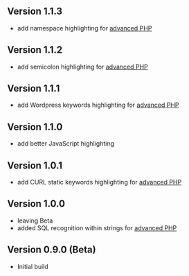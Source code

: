 ## Version 1.1.3

- add namespace highlighting for [advanced PHP](https://github.com/dennisosaj/advancedphp.novaextension)

## Version 1.1.2

- add semicolon highlighting for [advanced PHP](https://github.com/dennisosaj/advancedphp.novaextension)

## Version 1.1.1

- add Wordpress keywords highlighting for [advanced PHP](https://github.com/dennisosaj/advancedphp.novaextension)

## Version 1.1.0

- add better JavaScript highlighting

## Version 1.0.1

- add CURL static keywords highlighting for [advanced PHP](https://github.com/dennisosaj/advancedphp.novaextension)

## Version 1.0.0

- leaving Beta
- added SQL recognition within strings for [advanced PHP](https://github.com/dennisosaj/advancedphp.novaextension)

## Version 0.9.0 (Beta)

- Initial build